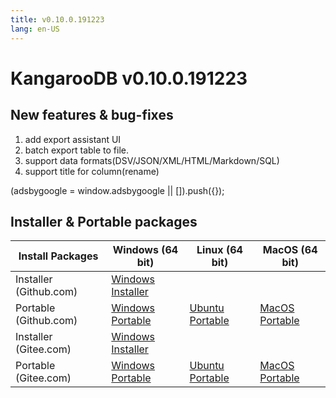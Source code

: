 ```yaml
---
title: v0.10.0.191223
lang: en-US
---
```


# KangarooDB v0.10.0.191223

## New features & bug-fixes
1. add export assistant UI
2. batch export table to file.
3. support data formats(DSV/JSON/XML/HTML/Markdown/SQL)
4. support title for column(rename)

<div>
    <script2 type="text/javascript" async="true" src="https://pagead2.googlesyndication.com/pagead/js/adsbygoogle.js" />
    <ins class="adsbygoogle"
        style="display:block; text-align:center;"
        data-ad-layout="in-article"
        data-ad-format="fluid"
        data-ad-client="ca-pub-3975819313740938"
        data-ad-slot="6760827895"></ins>
    <script2 type="text/javascript">
        (adsbygoogle = window.adsbygoogle || []).push({});
    </script2>
</div>


## Installer & Portable packages

| Install Packages              | Windows (64 bit)  | Linux (64 bit)    | MacOS (64 bit)    |
|-------------------------------|-------------------|-------------------|-------------------|
| Installer (Github.com) | [Windows Installer](https://github.com/dbkangaroo/kangaroo/releases/download/v0.10.0.191223/Kangaroo_0.10.0.191223_win64.exe) | | |
| Portable (Github.com)  | [Windows Portable](https://github.com/dbkangaroo/kangaroo/releases/download/v0.10.0.191223/Kangaroo_0.10.0.191223_win64.7z) | [Ubuntu Portable](https://github.com/dbkangaroo/kangaroo/releases/download/v0.10.0.191223/Kangaroo_0.10.0.191223_ubuntu.zip) | [MacOS Portable](https://github.com/dbkangaroo/kangaroo/releases/download/v0.10.0.191223/Kangaroo_0.10.0.191223_macos.zip) |
| Installer (Gitee.com) | [Windows Installer](https://gitee.com/dbkangaroo/kangaroo/attach_files/316332/download) | | |
| Portable (Gitee.com)  | [Windows Portable](https://gitee.com/dbkangaroo/kangaroo/attach_files/316333/download) | [Ubuntu Portable](https://gitee.com/dbkangaroo/kangaroo/attach_files/316330/download) | [MacOS Portable](https://gitee.com/dbkangaroo/kangaroo/attach_files/316329/download) |